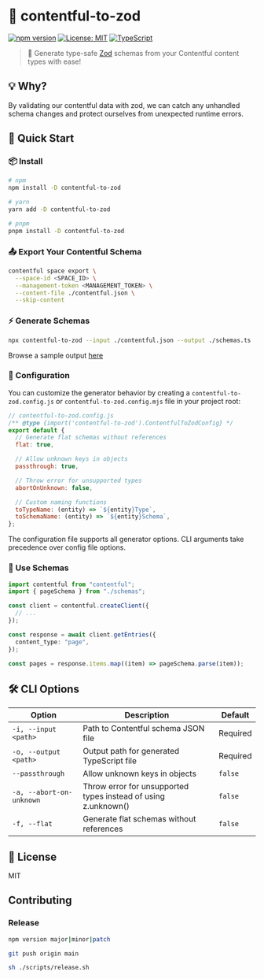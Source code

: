 # 🚀 contentful-to-zod

[![npm version](https://img.shields.io/npm/v/contentful-to-zod.svg)](https://www.npmjs.com/package/contentful-to-zod)
[![License: MIT](https://img.shields.io/badge/License-MIT-yellow.svg)](https://opensource.org/licenses/MIT)
[![TypeScript](https://img.shields.io/badge/TypeScript-Ready-blue.svg)](https://www.typescriptlang.org/)

> 🔄 Generate type-safe [Zod](https://github.com/colinhacks/zod) schemas from your Contentful content types with ease!

## 💡 Why?

By validating our contentful data with zod, we can catch any unhandled schema changes and protect ourselves from unexpected runtime errors.

## 🚀 Quick Start

### 📦 Install

```bash
# npm
npm install -D contentful-to-zod

# yarn
yarn add -D contentful-to-zod

# pnpm
pnpm install -D contentful-to-zod
```

### 📤 Export Your Contentful Schema

```bash
contentful space export \
  --space-id <SPACE_ID> \
  --management-token <MANAGEMENT_TOKEN> \
  --content-file ./contentful.json \
  --skip-content
```

### ⚡️ Generate Schemas

```bash
npx contentful-to-zod --input ./contentful.json --output ./schemas.ts
```

Browse a sample output [here](https://github.com/adamalfredsson/contentful-to-zod/blob/main/test/generated/schemas.ts)

### 📝 Configuration

You can customize the generator behavior by creating a `contentful-to-zod.config.js` or `contentful-to-zod.config.mjs` file in your project root:

```js
// contentful-to-zod.config.js
/** @type {import('contentful-to-zod').ContentfulToZodConfig} */
export default {
  // Generate flat schemas without references
  flat: true,

  // Allow unknown keys in objects
  passthrough: true,

  // Throw error for unsupported types
  abortOnUnknown: false,

  // Custom naming functions
  toTypeName: (entity) => `${entity}Type`,
  toSchemaName: (entity) => `${entity}Schema`,
};
```

The configuration file supports all generator options. CLI arguments take precedence over config file options.

### 🚀 Use Schemas

```typescript
import contentful from "contentful";
import { pageSchema } from "./schemas";

const client = contentful.createClient({
  // ...
});

const response = await client.getEntries({
  content_type: "page",
});

const pages = response.items.map((item) => pageSchema.parse(item));
```

## 🛠 CLI Options

| Option                   | Description                                                    | Default  |
| ------------------------ | -------------------------------------------------------------- | -------- |
| `-i, --input <path>`     | Path to Contentful schema JSON file                            | Required |
| `-o, --output <path>`    | Output path for generated TypeScript file                      | Required |
| `--passthrough`          | Allow unknown keys in objects                                  | `false`  |
| `-a, --abort-on-unknown` | Throw error for unsupported types instead of using z.unknown() | `false`  |
| `-f, --flat`             | Generate flat schemas without references                       | `false`  |

## 📝 License

MIT

## Contributing

### Release

```bash
npm version major|minor|patch
```

```bash
git push origin main
```

```bash
sh ./scripts/release.sh
```
